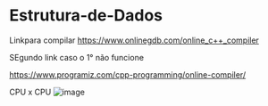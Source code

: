 # Estrutura-de-Dados
Linkpara compilar
https://www.onlinegdb.com/online_c++_compiler

SEgundo link caso o 1° não funcione

https://www.programiz.com/cpp-programming/online-compiler/

CPU x CPU
![image](https://github.com/user-attachments/assets/d16e9bec-623a-4650-8200-2d485074eb6d)

